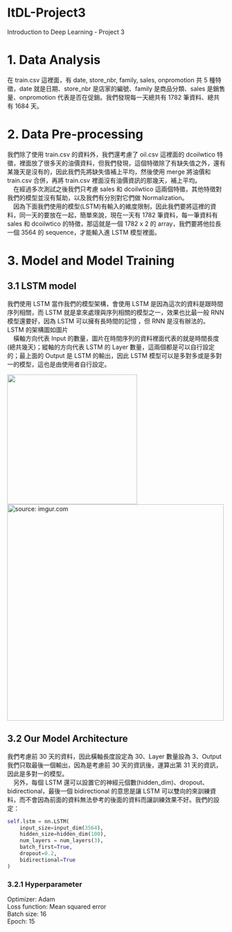 # ItDL-Project3
Introduction to Deep Learning - Project 3

# 1. Data Analysis

在 train.csv 這裡面，有 date, store_nbr, family, sales, onpromotion 共 5 種特徵，date 就是日期、store_nbr 是店家的編號、family 是商品分類、sales 是銷售量、onpromotion 代表是否在促銷。我們發現每一天總共有 1782 筆資料、總共有 1684 天。


# 2. Data Pre-processing

我們除了使用 train.csv 的資料外，我們還考慮了 oil.csv 這裡面的 dcoilwtico 特徵，裡面放了很多天的油價資料，但我們發現，這個特徵除了有缺失值之外，還有某幾天是沒有的，因此我們先將缺失值補上平均，然後使用 merge 將油價和 train.csv 合併，再將 train.csv 裡面沒有油價資訊的那幾天，補上平均。<br>
　在經過多次測試之後我們只考慮 sales 和 dcoilwtico 這兩個特徵，其他特徵對我們的模型並沒有幫助，以及我們有分別對它們做 Normalization。<br>
　因為下面我們使用的模型(LSTM)有輸入的維度限制，因此我們要將這裡的資料，同一天的要放在一起，簡單來說，現在一天有 1782 筆資料，每一筆資料有 sales 和 dcoilwtico 的特徵，那這就是一個 1782 x 2 的 array，我們要將他拉長一個 3564 的 sequence，才能輸入進 LSTM 模型裡面。

# 3. Model and Model Training
## 3.1 LSTM model
我們使用 LSTM 當作我們的模型架構，會使用 LSTM 是因為這次的資料是跟時間序列相關，而 LSTM 就是拿來處理與序列相關的模型之一，效果也比最一般 RNN 模型還要好，因為 LSTM 可以擁有長時間的記憶 ，但 RNN 是沒有辦法的。LSTM 的架構圖如圖片</br>
　橫軸方向代表 Input 的數量，圖片在時間序列的資料裡面代表的就是時間長度(總共幾天)；縱軸的方向代表 LSTM 的 Layer 數量，這兩個都是可以自行設定的；最上面的 Output 是 LSTM 的輸出，因此 LSTM 模型可以是多對多或是多對一的模型，這也是由使用者自行設定。

<img src="https://media.springernature.com/full/springer-static/image/art%3A10.1186%2Fs13638-019-1511-4/MediaObjects/13638_2019_1511_Fig9_HTML.png" width=300>
<a href="https://imgur.com/BnntzYd"><img src="https://i.imgur.com/BnntzYd.png" width="500" title="source: imgur.com" /></a>

## 3.2 Our Model Architecture
我們考慮前 30 天的資料，因此橫軸長度設定為 30、Layer 數量設為 3、Output 我們只取最後一個輸出，因為是考慮前 30 天的資訊後，運算出第 31 天的資訊，因此是多對一的模型。<br>
　另外，每個 LSTM 還可以設置它的神經元個數(hidden_dim)、dropout、bidirectional，最後一個 bidirectional 的意思是讓 LSTM 可以雙向的來訓練資料，而不會因為前面的資料無法參考的後面的資料而讓訓練效果不好。我們的設定：<br>
```python
self.lstm = nn.LSTM(
    input_size=input_dim(3564),
    hidden_size=hidden_dim(100),
    num_layers = num_layers(3),
    batch_first=True,
    dropout=0.2,
    bidirectional=True
)
```

### 3.2.1 Hyperparameter
Optimizer: Adam<br>
Loss function: Mean squared error<br>
Batch size: 16<br>
Epoch: 15<br>


